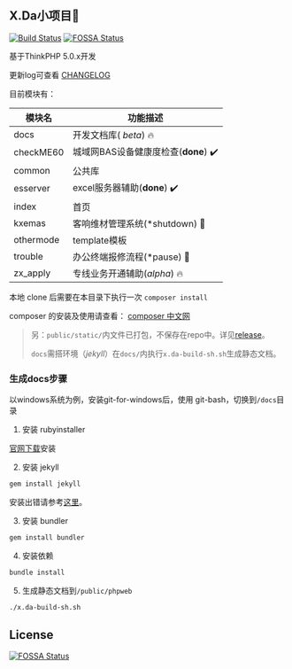 ## X.Da小项目:bow:

[![Build Status](https://travis-ci.org/thianda/phpweb.svg?branch=master)](https://travis-ci.org/thianda/phpweb)[![FOSSA Status](https://app.fossa.io/api/projects/git%2Bgithub.com%2Fthianda%2Fphpweb.svg?type=shield)](https://app.fossa.io/projects/git%2Bgithub.com%2Fthianda%2Fphpweb?ref=badge_shield)


基于ThinkPHP 5.0.x开发

更新log可查看 [CHANGELOG](CHANGELOG.md)

目前模块有：

| 模块名       | 功能描述                                     |
| --------- | ---------------------------------------- |
| docs      | 开发文档库( *beta*) :fire:                    |
| checkME60 | 城域网BAS设备健康度检查(**done**) :heavy_check_mark: |
| common    | 公共库                                      |
| esserver  | excel服务器辅助(**done**) :heavy_check_mark:  |
| index     | 首页                                       |
| kxemas    | 客响维材管理系统(*shutdown)  :no_entry_sign:     |
| othermode | template模板                               |
| trouble   | 办公终端报修流程(*pause) :wrench:                |
| zx_apply  | 专线业务开通辅助(*alpha*) :fire:                 |

本地 clone 后需要在本目录下执行一次 `composer install`

composer 的安装及使用请查看： [composer 中文网](http://www.phpcomposer.com/ )

> 另：`public/static/`内文件已打包，不保存在repo中。详见[release](https://github.com/thianda/phpweb/releases)。
>
> `docs`需搭环境（*jekyll*）在`docs/`内执行`x.da-build-sh.sh`生成静态文档。

### 生成docs步骤

以windows系统为例，安装git-for-windows后，使用 git-bash，切换到`/docs`目录

 1. 安装 rubyinstaller

   [官网下载](https://rubyinstaller.org/downloads/)安装

 2. 安装 jekyll

   ```sh
   gem install jekyll
   ```
   安装出错请参考[这里](https://thianda.github.io/notes/create-blog-by-using-jekyll.html#%E5%AE%89%E8%A3%85jekyll)。

 3. 安装 bundler

   ```sh
   gem install bundler
   ```

4. 安装依赖

  ```sh
  bundle install
  ```

5. 生成静态文档到`/public/phpweb`

  ```sh
  ./x.da-build-sh.sh
  ```


## License
[![FOSSA Status](https://app.fossa.io/api/projects/git%2Bgithub.com%2Fthianda%2Fphpweb.svg?type=large)](https://app.fossa.io/projects/git%2Bgithub.com%2Fthianda%2Fphpweb?ref=badge_large)